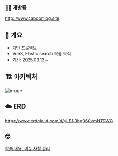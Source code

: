 ### 🧜‍♂️ 개발즁

http://www.caboomlog.site

## 🤺 개요
- 개인 프로젝트
- Vue3, Elastic search 학습 목적
- 기간: 2025.03.13 ~

## 🏗️ 아키텍처
![image](https://github.com/user-attachments/assets/9d4bb568-6750-4d95-8eaf-4c6abe08f965)


## ☁️ ERD
https://www.erdcloud.com/d/yLBN3hg96GymNTSWC

## 🤓
[학습 내용, 이슈 사항 정리](https://github.com/orgs/caboom-log/projects/1)
